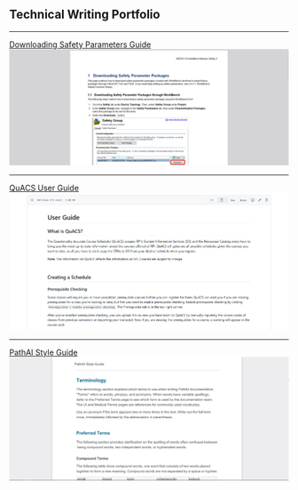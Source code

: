 ## Technical Writing Portfolio
---
[Downloading Safety Parameters Guide](/pdf/safety_parameters.pdf)
<img src="images/downloading_parameters.PNG?raw=true"/>

---
[QuACS User Guide](pdf/quacs_guide.pdf)
<img src="images/quacs_guide.PNG?raw=true"/>

---
[PathAI Style Guide](/pdf/style_guide.pdf)
<img src="images/style_guide.PNG?raw=true"/>



